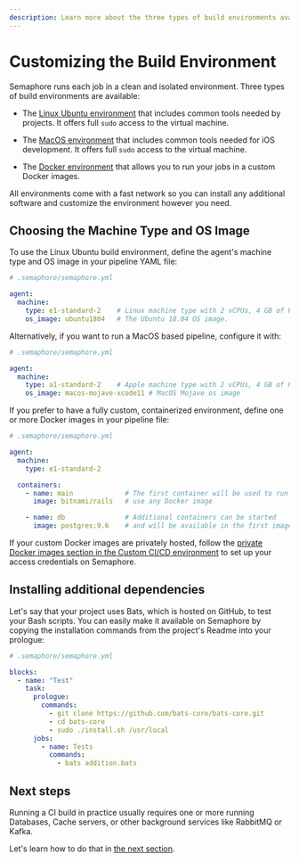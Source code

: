 ```yaml
---
description: Learn more about the three types of build environments available in Semaphore 2.0 - Linux Ubuntu environment, MacOS environment and Docker environment.
---
```


# Customizing the Build Environment

Semaphore runs each job in a clean and isolated environment. Three types of
build environments are available:

- The [Linux Ubuntu environment][ubuntu] that includes common tools needed by
  projects. It offers full `sudo` access to the virtual machine.

- The [MacOS environment][macos] that includes common tools needed for iOS
  development. It offers full `sudo` access to the virtual machine.

- The [Docker environment][docker] that allows you to run your jobs in a custom
  Docker images.

All environments come with a fast network so you can install any additional
software and customize the environment however you need.

## Choosing the Machine Type and OS Image

To use the Linux Ubuntu build environment, define the agent's machine type and
OS image in your pipeline YAML file:

``` yaml
# .semaphore/semaphore.yml

agent:
  machine:
    type: e1-standard-2    # Linux machine type with 2 vCPUs, 4 GB of RAM
    os_image: ubuntu1804   # The Ubuntu 18.04 OS image.
```

Alternatively, if you want to run a MacOS based pipeline, configure it with:

``` yaml
# .semaphore/semaphore.yml

agent:
  machine:
    type: a1-standard-2    # Apple machine type with 2 vCPUs, 4 GB of RAM
    os_image: macos-mojave-xcode11 # MacOS Mojave os image
```

If you prefer to have a fully custom, containerized environment, define one or
more Docker images in your pipeline file:

``` yaml
# .semaphore/semaphore.yml

agent:
  machine:
    type: e1-standard-2

  containers:
    - name: main             # The first container will be used to run your jobs
      image: bitnami/rails   # use any Docker image

    - name: db               # Additional containers can be started
      image: postgres:9.6    # and will be available in the first image
```

If your custom Docker images are privately hosted, follow the [private Docker
images section in the Custom CI/CD environment][private-images] to set up your
access credentials on Semaphore.

## Installing additional dependencies

Let's say that your project uses Bats, which is hosted on GitHub, to test
your Bash scripts. You can easily make it available on Semaphore by copying
the installation commands from the project's Readme into your prologue:

``` yaml
# .semaphore/semaphore.yml

blocks:
  - name: "Test"
    task:
      prologue:
        commands:
          - git clone https://github.com/bats-core/bats-core.git
          - cd bats-core
          - sudo ./install.sh /usr/local
      jobs:
        - name: Tests
          commands:
            - bats addition.bats
```

## Next steps

Running a CI build in practice usually requires one or more running Databases,
Cache servers, or other background services like RabbitMQ or Kafka.

Let's learn how to do that in [the next section][next].

[ubuntu]: https://docs.semaphoreci.com/ci-cd-environment/ubuntu-18.04-image/
[macos]: https://docs.semaphoreci.com/ci-cd-environment/macos-mojave-xcode-10-image/
[docker]: https://docs.semaphoreci.com/ci-cd-environment/custom-ci-cd-environment-with-docker/
[private-images]: https://docs.semaphoreci.com/ci-cd-environment/custom-ci-cd-environment-with-docker/#pulling-private-docker-images-from-dockerhub
[next]: https://docs.semaphoreci.com/guided-tour/using-databases-and-services/
